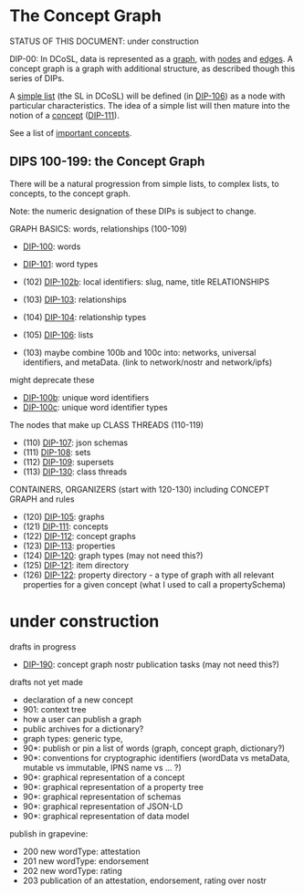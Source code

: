 # The Concept Graph

STATUS OF THIS DOCUMENT: under construction

DIP-00: In DCoSL, data is represented as a [graph](../../glossary/graph.md), with [nodes](../../glossary/node.md) and [edges](../../glossary/relationship.md). A concept graph is a graph with additional structure, as described though this series of DIPs.

A [simple list](../../glossary/simpleList.md) (the SL in DCoSL) will be defined (in [DIP-106](106.md)) as a node with particular characteristics. The idea of a simple list will then mature into the notion of a [concept](../../glossary/concept.md) ([DIP-111](111.md)).

See a list of [important concepts](importantConcepts.md).

## DIPS 100-199: the Concept Graph

There will be a natural progression from simple lists, to complex lists, to concepts, to the concept graph.

Note: the numeric designation of these DIPs is subject to change.

GRAPH BASICS: words, relationships (100-109)
- [DIP-100](100.md): words
- [DIP-101](101.md): word types
- (102) [DIP-102b](102b.md): local identifiers: slug, name, title
RELATIONSHIPS
- (103) [DIP-103](103.md): relationships
- (104) [DIP-104](104.md): relationship types
- (105) [DIP-106](106.md): lists

- (103) maybe combine 100b and 100c into: networks, universal identifiers, and metaData. (link to network/nostr and network/ipfs)

might deprecate these
- [DIP-100b](100b.md): unique word identifiers
- [DIP-100c](100c.md): unique word identifier types


The nodes that make up CLASS THREADS (110-119)
- (110) [DIP-107](107.md): json schemas
- (111) [DIP-108](108.md): sets
- (112) [DIP-109](109.md): supersets
- (113) [DIP-130](130.md): class threads
  
CONTAINERS, ORGANIZERS (start with 120-130) including CONCEPT GRAPH and rules
- (120) [DIP-105](105.md): graphs
- (121) [DIP-111](111.md): concepts
- (122) [DIP-112](112.md): concept graphs
- (123) [DIP-113](113.md): properties
- (124) [DIP-120](120.md): graph types (may not need this?)
- (125) [DIP-121](121.md): item directory
- (126) [DIP-122](122.md): property directory - a type of graph with all relevant properties for a given concept (what I used to call a propertySchema)

  
# under construction

drafts in progress
- [DIP-190](190.md): concept graph nostr publication tasks (may not need this?)


drafts not yet made
- declaration of a new concept
- 901: context tree
- how a user can publish a graph
- public archives for a dictionary?
- graph types: generic type, 
- 90*: publish or pin a list of words (graph, concept graph, dictionary?)
- 90*: conventions for cryptographic identifiers (wordData vs metaData, mutable vs immutable, IPNS name vs ... ?)
- 90*: graphical representation of a concept
- 90*: graphical representation of a property tree
- 90*: graphical representation of schemas
- 90*: graphical representation of JSON-LD
- 90*: graphical representation of data model

publish in grapevine:
- 200 new wordType: attestation
- 201 new wordType: endorsement
- 202 new wordType: rating
- 203 publication of an attestation, endorsement, rating over nostr


